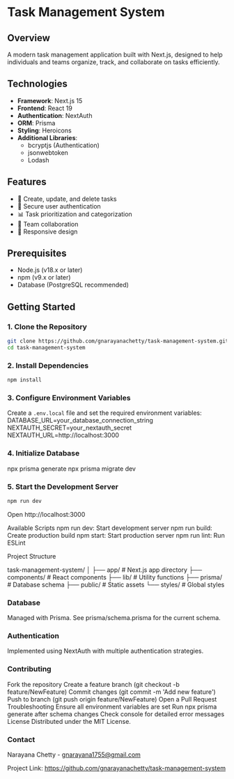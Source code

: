# Task Management System

## Overview
A modern task management application built with Next.js, designed to help individuals and teams organize, track, and collaborate on tasks efficiently.

## Technologies
- **Framework**: Next.js 15
- **Frontend**: React 19
- **Authentication**: NextAuth
- **ORM**: Prisma
- **Styling**: Heroicons
- **Additional Libraries**: 
  - bcryptjs (Authentication)
  - jsonwebtoken
  - Lodash

## Features
- 🚀 Create, update, and delete tasks
- 🔐 Secure user authentication
- 📊 Task prioritization and categorization
- 🤝 Team collaboration
- 📱 Responsive design

## Prerequisites
- Node.js (v18.x or later)
- npm (v9.x or later)
- Database (PostgreSQL recommended)

## Getting Started

### 1. Clone the Repository
```bash
git clone https://github.com/gnarayanachetty/task-management-system.git
cd task-management-system        
```

### 2. Install Dependencies
```bash
npm install
```

### 3. Configure Environment Variables
Create a `.env.local` file and set the required environment variables:
DATABASE_URL=your_database_connection_string
NEXTAUTH_SECRET=your_nextauth_secret
NEXTAUTH_URL=http://localhost:3000

### 4. Initialize Database

npx prisma generate
npx prisma migrate dev

### 5. Start the Development Server
```bash
npm run dev
```

Open http://localhost:3000

Available Scripts
npm run dev: Start development server
npm run build: Create production build
npm start: Start production server
npm run lint: Run ESLint


Project Structure

task-management-system/
│
├── app/             # Next.js app directory
├── components/      # React components
├── lib/             # Utility functions
├── prisma/          # Database schema
├── public/          # Static assets
└── styles/          # Global styles

### Database
Managed with Prisma. See prisma/schema.prisma for the current schema.

### Authentication
Implemented using NextAuth with multiple authentication strategies.

### Contributing
Fork the repository
Create a feature branch (git checkout -b feature/NewFeature)
Commit changes (git commit -m 'Add new feature')
Push to branch (git push origin feature/NewFeature)
Open a Pull Request
Troubleshooting
Ensure all environment variables are set
Run npx prisma generate after schema changes
Check console for detailed error messages
License
Distributed under the MIT License.

### Contact
Narayana Chetty - gnarayana1755@gmail.com

Project Link: https://github.com/gnarayanachetty/task-management-system

